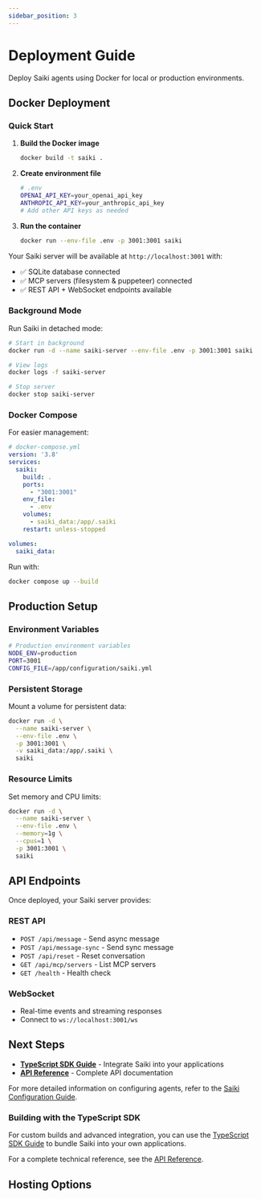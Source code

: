 ```yaml
---
sidebar_position: 3
---
```


# Deployment Guide

Deploy Saiki agents using Docker for local or production environments.

## Docker Deployment

### Quick Start

1. **Build the Docker image**
   ```bash
   docker build -t saiki .
   ```

2. **Create environment file**
   ```bash
   # .env
   OPENAI_API_KEY=your_openai_api_key
   ANTHROPIC_API_KEY=your_anthropic_api_key
   # Add other API keys as needed
   ```

3. **Run the container**
   ```bash
   docker run --env-file .env -p 3001:3001 saiki
   ```

Your Saiki server will be available at `http://localhost:3001` with:
- ✅ SQLite database connected
- ✅ MCP servers (filesystem & puppeteer) connected  
- ✅ REST API + WebSocket endpoints available

### Background Mode

Run Saiki in detached mode:

```bash
# Start in background
docker run -d --name saiki-server --env-file .env -p 3001:3001 saiki

# View logs
docker logs -f saiki-server

# Stop server
docker stop saiki-server
```

### Docker Compose

For easier management:

```yaml
# docker-compose.yml
version: '3.8'
services:
  saiki:
    build: .
    ports:
      - "3001:3001"
    env_file:
      - .env
    volumes:
      - saiki_data:/app/.saiki
    restart: unless-stopped

volumes:
  saiki_data:
```

Run with:
```bash
docker compose up --build
```

## Production Setup

### Environment Variables

```bash
# Production environment variables
NODE_ENV=production
PORT=3001
CONFIG_FILE=/app/configuration/saiki.yml
```

### Persistent Storage

Mount a volume for persistent data:

```bash
docker run -d \
  --name saiki-server \
  --env-file .env \
  -p 3001:3001 \
  -v saiki_data:/app/.saiki \
  saiki
```

### Resource Limits

Set memory and CPU limits:

```bash
docker run -d \
  --name saiki-server \
  --env-file .env \
  --memory=1g \
  --cpus=1 \
  -p 3001:3001 \
  saiki
```

## API Endpoints

Once deployed, your Saiki server provides:

### REST API
- `POST /api/message` - Send async message
- `POST /api/message-sync` - Send sync message  
- `POST /api/reset` - Reset conversation
- `GET /api/mcp/servers` - List MCP servers
- `GET /health` - Health check

### WebSocket
- Real-time events and streaming responses
- Connect to `ws://localhost:3001/ws`


## Next Steps

- **[TypeScript SDK Guide](./typescript-sdk)** - Integrate Saiki into your applications
- **[API Reference](/api)** - Complete API documentation

For more detailed information on configuring agents, refer to the [Saiki Configuration Guide](./configuring-saiki/overview).

### Building with the TypeScript SDK

For custom builds and advanced integration, you can use the [TypeScript SDK Guide](./typescript-sdk) to bundle Saiki into your own applications.

For a complete technical reference, see the [API Reference](/api).

## Hosting Options
